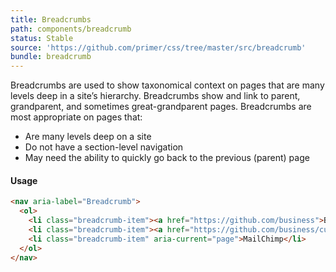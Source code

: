 ```yaml
---
title: Breadcrumbs
path: components/breadcrumb
status: Stable
source: 'https://github.com/primer/css/tree/master/src/breadcrumb'
bundle: breadcrumb
---
```


Breadcrumbs are used to show taxonomical context on pages that are many levels deep in a site’s hierarchy. Breadcrumbs show and link to parent, grandparent, and sometimes great-grandparent pages. Breadcrumbs are most appropriate on pages that:

- Are many levels deep on a site
- Do not have a section-level navigation
- May need the ability to quickly go back to the previous (parent) page

#### Usage

```html live
<nav aria-label="Breadcrumb">
  <ol>
    <li class="breadcrumb-item"><a href="https://github.com/business">Business</a></li>
    <li class="breadcrumb-item"><a href="https://github.com/business/customers">Customers</a></li>
    <li class="breadcrumb-item" aria-current="page">MailChimp</li>
  </ol>
</nav>
```
